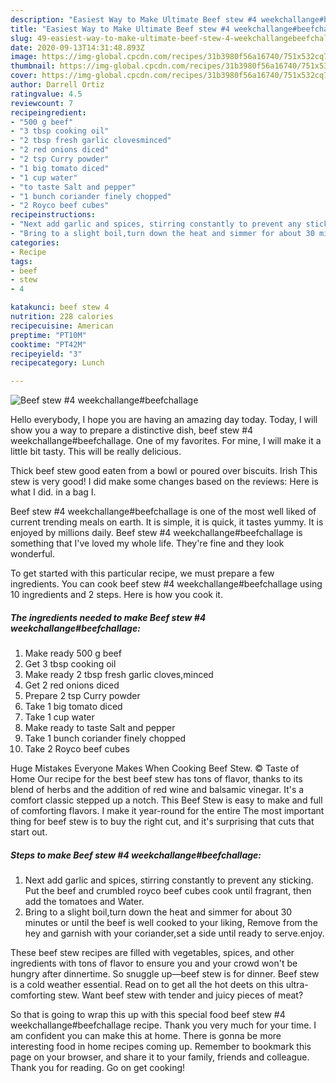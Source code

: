 ```yaml
---
description: "Easiest Way to Make Ultimate Beef stew #4 weekchallange#beefchallage"
title: "Easiest Way to Make Ultimate Beef stew #4 weekchallange#beefchallage"
slug: 49-easiest-way-to-make-ultimate-beef-stew-4-weekchallangebeefchallage
date: 2020-09-13T14:31:48.893Z
image: https://img-global.cpcdn.com/recipes/31b3980f56a16740/751x532cq70/beef-stew-4-weekchallangebeefchallage-recipe-main-photo.jpg
thumbnail: https://img-global.cpcdn.com/recipes/31b3980f56a16740/751x532cq70/beef-stew-4-weekchallangebeefchallage-recipe-main-photo.jpg
cover: https://img-global.cpcdn.com/recipes/31b3980f56a16740/751x532cq70/beef-stew-4-weekchallangebeefchallage-recipe-main-photo.jpg
author: Darrell Ortiz
ratingvalue: 4.5
reviewcount: 7
recipeingredient:
- "500 g beef"
- "3 tbsp cooking oil"
- "2 tbsp fresh garlic clovesminced"
- "2 red onions diced"
- "2 tsp Curry powder"
- "1 big tomato diced"
- "1 cup water"
- "to taste Salt and pepper"
- "1 bunch coriander finely chopped"
- "2 Royco beef cubes"
recipeinstructions:
- "Next add garlic and spices, stirring constantly to prevent any sticking. Put the beef and crumbled royco beef cubes cook until fragrant, then add the tomatoes and Water."
- "Bring to a slight boil,turn down the heat and simmer for about 30 minutes or until the beef is well cooked to your liking, Remove from the hey and garnish with your coriander,set a side until ready to serve.enjoy."
categories:
- Recipe
tags:
- beef
- stew
- 4

katakunci: beef stew 4 
nutrition: 228 calories
recipecuisine: American
preptime: "PT10M"
cooktime: "PT42M"
recipeyield: "3"
recipecategory: Lunch

---
```



![Beef stew #4 weekchallange#beefchallage](https://img-global.cpcdn.com/recipes/31b3980f56a16740/751x532cq70/beef-stew-4-weekchallangebeefchallage-recipe-main-photo.jpg)

Hello everybody, I hope you are having an amazing day today. Today, I will show you a way to prepare a distinctive dish, beef stew #4 weekchallange#beefchallage. One of my favorites. For mine, I will make it a little bit tasty. This will be really delicious.

Thick beef stew good eaten from a bowl or poured over biscuits. Irish This stew is very good! I did make some changes based on the reviews: Here is what I did. in a bag I.

Beef stew #4 weekchallange#beefchallage is one of the most well liked of current trending meals on earth. It is simple, it is quick, it tastes yummy. It is enjoyed by millions daily. Beef stew #4 weekchallange#beefchallage is something that I've loved my whole life. They're fine and they look wonderful.


To get started with this particular recipe, we must prepare a few ingredients. You can cook beef stew #4 weekchallange#beefchallage using 10 ingredients and 2 steps. Here is how you cook it.

<!--inarticleads1-->

##### The ingredients needed to make Beef stew #4 weekchallange#beefchallage:

1. Make ready 500 g beef
1. Get 3 tbsp cooking oil
1. Make ready 2 tbsp fresh garlic cloves,minced
1. Get 2 red onions diced
1. Prepare 2 tsp Curry powder
1. Take 1 big tomato diced
1. Take 1 cup water
1. Make ready to taste Salt and pepper
1. Take 1 bunch coriander finely chopped
1. Take 2 Royco beef cubes


Huge Mistakes Everyone Makes When Cooking Beef Stew. © Taste of Home Our recipe for the best beef stew has tons of flavor, thanks to its blend of herbs and the addition of red wine and balsamic vinegar. It&#39;s a comfort classic stepped up a notch. This Beef Stew is easy to make and full of comforting flavors. I make it year-round for the entire The most important thing for beef stew is to buy the right cut, and it&#39;s surprising that cuts that start out. 

<!--inarticleads2-->

##### Steps to make Beef stew #4 weekchallange#beefchallage:

1. Next add garlic and spices, stirring constantly to prevent any sticking. Put the beef and crumbled royco beef cubes cook until fragrant, then add the tomatoes and Water.
1. Bring to a slight boil,turn down the heat and simmer for about 30 minutes or until the beef is well cooked to your liking, Remove from the hey and garnish with your coriander,set a side until ready to serve.enjoy.


These beef stew recipes are filled with vegetables, spices, and other ingredients with tons of flavor to ensure you and your crowd won&#39;t be hungry after dinnertime. So snuggle up—beef stew is for dinner. Beef stew is a cold weather essential. Read on to get all the hot deets on this ultra-comforting stew. Want beef stew with tender and juicy pieces of meat? 

So that is going to wrap this up with this special food beef stew #4 weekchallange#beefchallage recipe. Thank you very much for your time. I am confident you can make this at home. There is gonna be more interesting food in home recipes coming up. Remember to bookmark this page on your browser, and share it to your family, friends and colleague. Thank you for reading. Go on get cooking!
